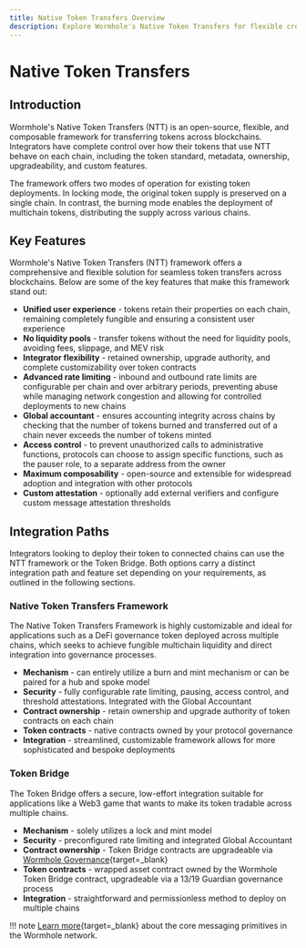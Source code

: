 ```yaml
---
title: Native Token Transfers Overview
description: Explore Wormhole's Native Token Transfers for flexible cross-chain transfers with full control over token behavior, security, and integration features.
---
```


# Native Token Transfers

## Introduction

Wormhole's Native Token Transfers (NTT) is an open-source, flexible, and composable framework for transferring tokens across blockchains. Integrators have complete control over how their tokens that use NTT behave on each chain, including the token standard, metadata, ownership, upgradeability, and custom features.

The framework offers two modes of operation for existing token deployments. In locking mode, the original token supply is preserved on a single chain. In contrast, the burning mode enables the deployment of multichain tokens, distributing the supply across various chains.

## Key Features

Wormhole's Native Token Transfers (NTT) framework offers a comprehensive and flexible solution for seamless token transfers across blockchains. Below are some of the key features that make this framework stand out:

- **Unified user experience** - tokens retain their properties on each chain, remaining completely fungible and ensuring a consistent user experience
- **No liquidity pools** - transfer tokens without the need for liquidity pools, avoiding fees, slippage, and MEV risk
- **Integrator flexibility** - retained ownership, upgrade authority, and complete customizability over token contracts
- **Advanced rate limiting** - inbound and outbound rate limits are configurable per chain and over arbitrary periods, preventing abuse while managing network congestion and allowing for controlled deployments to new chains
- **Global accountant** - ensures accounting integrity across chains by checking that the number of tokens burned and transferred out of a chain never exceeds the number of tokens minted
- **Access control** - to prevent unauthorized calls to administrative functions, protocols can choose to assign specific functions, such as the pauser role, to a separate address from the owner
- **Maximum composability** - open-source and extensible for widespread adoption and integration with other protocols
- **Custom attestation** - optionally add external verifiers and configure custom message attestation thresholds

## Integration Paths

Integrators looking to deploy their token to connected chains can use the NTT framework or the Token Bridge. Both options carry a distinct integration path and feature set depending on your requirements, as outlined in the following sections.

### Native Token Transfers Framework

The Native Token Transfers Framework is highly customizable and ideal for applications such as a DeFi governance token deployed across multiple chains, which seeks to achieve fungible multichain liquidity and direct integration into governance processes.

- **Mechanism** - can entirely utilize a burn and mint mechanism or can be paired for a hub and spoke model
- **Security** - fully configurable rate limiting, pausing, access control, and threshold attestations. Integrated with the Global Accountant
- **Contract ownership** - retain ownership and upgrade authority of token contracts on each chain
- **Token contracts** - native contracts owned by your protocol governance
- **Integration** - streamlined, customizable framework allows for more sophisticated and bespoke deployments

### Token Bridge

The Token Bridge offers a secure, low-effort integration suitable for applications like a Web3 game that wants to make its token tradable across multiple chains.

- **Mechanism** - solely utilizes a lock and mint model
- **Security** - preconfigured rate limiting and integrated Global Accountant
- **Contract ownership** - Token Bridge contracts are upgradeable via [Wormhole Governance](/learn/security/){target=\_blank}
- **Token contracts** - wrapped asset contract owned by the Wormhole Token Bridge contract, upgradeable via a 13/19 Guardian governance process
- **Integration** - straightforward and permissionless method to deploy on multiple chains

!!! note
    [Learn more](/learn/infrastructure/vaas/){target=\_blank} about the core messaging primitives in the Wormhole network. 